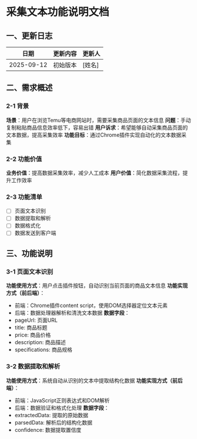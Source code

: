 # 采集文本功能说明文档

## 一、更新日志

| 日期 | 更新内容 | 更新人 |
|------|----------|--------|
| 2025-09-12 | 初始版本 | [姓名] |

## 二、需求概述

### 2-1 背景
**场景**：用户在浏览Temu等电商网站时，需要采集商品页面的文本信息
**问题**：手动复制粘贴商品信息效率低下，容易出错
**用户诉求**：希望能够自动采集商品页面的文本数据，提高采集效率
**功能目标**：通过Chrome插件实现自动化的文本数据采集

### 2-2 功能价值
**业务价值**：提高数据采集效率，减少人工成本
**用户价值**：简化数据采集流程，提升工作效率

### 2-3 功能清单
- [ ] 页面文本识别
- [ ] 数据提取和解析
- [ ] 数据格式化
- [ ] 数据发送到客户端

## 三、功能说明

### 3-1 页面文本识别
**功能使用方式**：用户点击插件按钮，自动识别当前页面的商品文本信息
**功能实现方式（前后端）**：
- 前端：Chrome插件content script，使用DOM选择器定位文本元素
- 后端：数据处理器解析和清洗文本数据
**数据字段**：
- pageUrl: 页面URL
- title: 商品标题
- price: 商品价格
- description: 商品描述
- specifications: 商品规格

### 3-2 数据提取和解析
**功能使用方式**：系统自动从识别的文本中提取结构化数据
**功能实现方式（前后端）**：
- 前端：JavaScript正则表达式和DOM解析
- 后端：数据验证和格式化处理
**数据字段**：
- extractedData: 提取的原始数据
- parsedData: 解析后的结构化数据
- confidence: 数据提取置信度
